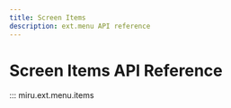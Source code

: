 ```yaml
---
title: Screen Items
description: ext.menu API reference
---
```


# Screen Items API Reference

::: miru.ext.menu.items

